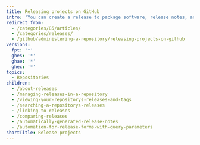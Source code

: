 ```yaml
---
title: Releasing projects on GitHub
intro: 'You can create a release to package software, release notes, and binary files for other people to download.'
redirect_from:
  - /categories/85/articles/
  - /categories/releases/
  - /github/administering-a-repository/releasing-projects-on-github
versions:
  fpt: '*'
  ghes: '*'
  ghae: '*'
  ghec: '*'
topics:
  - Repositories
children:
  - /about-releases
  - /managing-releases-in-a-repository
  - /viewing-your-repositorys-releases-and-tags
  - /searching-a-repositorys-releases
  - /linking-to-releases
  - /comparing-releases
  - /automatically-generated-release-notes
  - /automation-for-release-forms-with-query-parameters
shortTitle: Release projects
---
```


